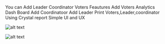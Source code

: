 
You can Add Leader Coordinator Voters
Feautures
Add Voters
Analytics Dash Board
Add Coordinatoor
Add Leader
Print Voters,Leader,coordinator Using Crystal report
Simple UI and UX



![alt text](https://i.imgur.com/TvFP9d3.jpg)

![alt text](https://i.imgur.com/5iPjxMG.jpg)
